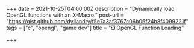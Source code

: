 +++
date = 2021-10-25T04:00:00Z
description = "Dynamically load OpenGL functions with an X-Macro."
post-url = "https://gist.github.com/dyllandry/f5e7a3af3767c06b06f24b8f4099221f"
tags = ["c", "opengl", "game dev"]
title = "❎ OpenGL Function Loading"

+++

